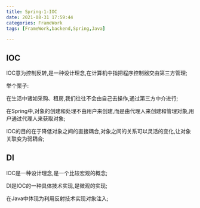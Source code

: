 ```yaml
---
title: Spring-1-IOC
date: 2021-08-31 17:59:44
categories: FrameWork
tags: [FrameWork,backend,Spring,Java]

---
```


## IOC

IOC意为控制反转,是一种设计理念,在计算机中指把程序控制器交由第三方管理;

举个栗子:

在生活中诸如采购、租房,我们往往不会由自己去操作,通过第三方中介进行;

在Spring中,对象的创建和处理不由用户来创建,而是由代理人来创建和管理对象,用户通过代理人来获取对象;

IOC的目的在于降低对象之间的直接耦合,对象之间的关系可以灵活的变化,让对象关联变为弱耦合;

## DI

IOC是一种设计理念,是一个比较宏观的概念;

DI是IOC的一种具体技术实现,是微观的实现;

在Java中体现为利用反射技术实现对象注入;

